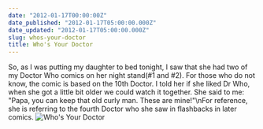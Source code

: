 ```yaml
---
date: "2012-01-17T00:00:00Z"
date_published: "2012-01-17T05:00:00.000Z"
date_updated: "2012-01-17T05:00:00.000Z"
slug: whos-your-doctor
title: Who's Your Doctor
---
```


So, as I was putting my daughter to bed tonight, I saw that she had two of my Doctor Who comics on her night stand(#1 and #2).  For those who do not know, the comic is based on the 10th Doctor.  I told  her if she liked Dr Who, when she got a little bit older we could watch it together. She said to me: "Papa, you can keep that old curly man. These are mine!"\nFor reference, she is referring to the fourth Doctor who she saw in flashbacks in later comics.
![Who's Your Doctor](/http://upload.wikimedia.org/wikipedia/en/8/80/Versions_of_the_Doctor.jpg)
